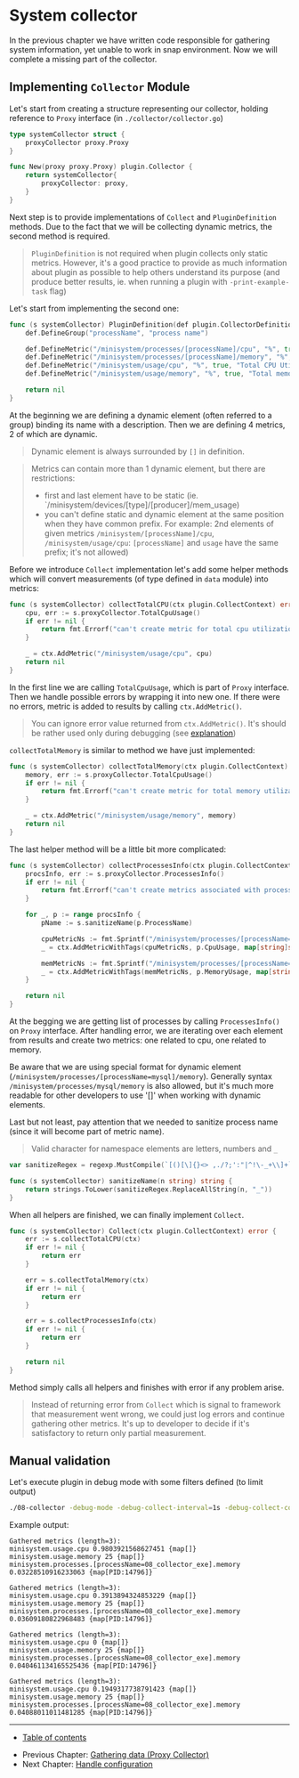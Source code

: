 # System collector

In the previous chapter we have written code responsible for gathering system information, yet unable to work in snap environment.
Now we will complete a missing part of the collector.  

## Implementing `Collector` Module

Let's start from creating a structure representing our collector, holding reference to `Proxy` interface (in `./collector/collector.go`)

```go
type systemCollector struct {
	proxyCollector proxy.Proxy
}

func New(proxy proxy.Proxy) plugin.Collector {
	return systemCollector{
		proxyCollector: proxy,
	}
}
```

Next step is to provide implementations of `Collect` and `PluginDefinition` methods.
Due to the fact that we will be collecting dynamic metrics, the second method is required.

> `PluginDefinition` is not required when plugin collects only static metrics. 
> However, it's a good practice to provide as much information about plugin as possible to help others understand its purpose (and produce better results, ie. when running a plugin with `-print-example-task` flag) 

Let's start from implementing the second one:
```go
func (s systemCollector) PluginDefinition(def plugin.CollectorDefinition) error {
	def.DefineGroup("processName", "process name")

	def.DefineMetric("/minisystem/processes/[processName]/cpu", "%", true, "CPU Utilization by current process")
	def.DefineMetric("/minisystem/processes/[processName]/memory", "%", true, "Memory Utilization by current process")
	def.DefineMetric("/minisystem/usage/cpu", "%", true, "Total CPU Utilization")
	def.DefineMetric("/minisystem/usage/memory", "%", true, "Total memory Utilization")

	return nil
}
```
At the beginning we are defining a dynamic element (often referred to a group) binding its name with a description.
Then we are defining 4 metrics, 2 of which are dynamic. 

> Dynamic element is always surrounded by `[]` in definition.

> Metrics can contain more than 1 dynamic element, but there are restrictions:
> - first and last element have to be static (ie. `/minisystem/devices/[type]/[producer]/mem_usage)
> - you can't define static and dynamic element at the same position when they have common prefix. For example: 2nd elements of given metrics `/minisystem/[processName]/cpu`, `/minisystem/usage/cpu`: `[processName]` and `usage` have the same prefix; it's not allowed)

Before we introduce `Collect` implementation let's add some helper methods which will convert measurements (of type defined in `data` module) into metrics:

```go
func (s systemCollector) collectTotalCPU(ctx plugin.CollectContext) error {
	cpu, err := s.proxyCollector.TotalCpuUsage()
	if err != nil {
		return fmt.Errorf("can't create metric for total cpu utilization: %v", err)
	}

	_ = ctx.AddMetric("/minisystem/usage/cpu", cpu)
	return nil
}
```

In the first line we are calling `TotalCpuUsage`, which is part of `Proxy` interface. 
Then we handle possible errors by wrapping it into new one.
If there were no errors, metric is added to results by calling `ctx.AddMetric()`.

> You can ignore error value returned from `ctx.AddMetric()`. It's should be rather used only during debugging (see [explanation](https://github.com/librato/snap-plugin-lib-go/tree/ao-12231-tutorial_ch89/tutorial/faq#should-i-have-to-handle-error-value-from-ctxaddmetric-and-ctxaddmetricwithtag-))    

`collectTotalMemory` is similar to method we have just implemented:
```go
func (s systemCollector) collectTotalMemory(ctx plugin.CollectContext) error {
	memory, err := s.proxyCollector.TotalCpuUsage()
	if err != nil {
		return fmt.Errorf("can't create metric for total memory utilization: %v", err)
	}

	_ = ctx.AddMetric("/minisystem/usage/memory", memory)
	return nil
}
```

The last helper method will be a little bit more complicated:
```go
func (s systemCollector) collectProcessesInfo(ctx plugin.CollectContext) error {
	procsInfo, err := s.proxyCollector.ProcessesInfo()
	if err != nil {
		return fmt.Errorf("can't create metrics associated with processes")
	}

	for _, p := range procsInfo {
		pName := s.sanitizeName(p.ProcessName)

		cpuMetricNs := fmt.Sprintf("/minisystem/processes/[processName=%s]/cpu", pName)
		_ = ctx.AddMetricWithTags(cpuMetricNs, p.CpuUsage, map[string]string{"PID": fmt.Sprintf("%d", p.PID)})

		memMetricNs := fmt.Sprintf("/minisystem/processes/[processName=%s]/memory", pName)
		_ = ctx.AddMetricWithTags(memMetricNs, p.MemoryUsage, map[string]string{"PID": fmt.Sprintf("%d", p.PID)})
	}

	return nil
}
```
At the begging we are getting list of processes by calling `ProcessesInfo()` on `Proxy` interface.
After handling error, we are iterating over each element from results and create two metrics: one related to cpu, one related to memory.

Be aware that we are using special format for dynamic element (`/minisystem/processes/[processName=mysql]/memory`).
Generally syntax `/minisystem/processes/mysql/memory` is also allowed, but it's much more readable for other developers to use '[]' when working with dynamic elements.

Last but not least, pay attention that we needed to sanitize process name (since it will become part of metric name).

> Valid character for namespace elements are letters, numbers and `_`

```go
var sanitizeRegex = regexp.MustCompile(`[()[\]{}<> ,./?;':"|^!\-_+\\]+`)

func (s systemCollector) sanitizeName(n string) string {
	return strings.ToLower(sanitizeRegex.ReplaceAllString(n, "_"))
}
```

When all helpers are finished, we can finally implement `Collect`.
```go
func (s systemCollector) Collect(ctx plugin.CollectContext) error {
	err := s.collectTotalCPU(ctx)
	if err != nil {
		return err
	}

	err = s.collectTotalMemory(ctx)
	if err != nil {
		return err
	}

	err = s.collectProcessesInfo(ctx)
	if err != nil {
		return err
	}

	return nil
}
```

Method simply calls all helpers and finishes with error if any problem arise. 

> Instead of returning error from `Collect` which is signal to framework that measurement went wrong, we could just log errors and continue gathering other metrics.
> It's up to developer to decide if it's satisfactory to return only partial measurement. 

## Manual validation

Let's execute plugin in debug mode with some filters defined (to limit output)
```bash
./08-collector -debug-mode -debug-collect-interval=1s -debug-collect-counts=4 -plugin-filter="/minisystem/usage/*;/minisystem/processes/08_collector_exe/memory"
```

Example output:
```
Gathered metrics (length=3):
minisystem.usage.cpu 0.9803921568627451 {map[]}
minisystem.usage.memory 25 {map[]}
minisystem.processes.[processName=08_collector_exe].memory 0.03228510916233063 {map[PID:14796]}

Gathered metrics (length=3):
minisystem.usage.cpu 0.3913894324853229 {map[]}
minisystem.usage.memory 25 {map[]}
minisystem.processes.[processName=08_collector_exe].memory 0.03609180822968483 {map[PID:14796]}

Gathered metrics (length=3):
minisystem.usage.cpu 0 {map[]}
minisystem.usage.memory 25 {map[]}
minisystem.processes.[processName=08_collector_exe].memory 0.040461134165525436 {map[PID:14796]}

Gathered metrics (length=3):
minisystem.usage.cpu 0.1949317738791423 {map[]}
minisystem.usage.memory 25 {map[]}
minisystem.processes.[processName=08_collector_exe].memory 0.04088011011481285 {map[PID:14796]}
```

----

* [Table of contents](/v2/tutorial/README.md)
- Previous Chapter: [Gathering data (Proxy Collector)](/v2/tutorial/07-proxy/README.md)
- Next Chapter: [Handle configuration](/v2/tutorial/09-config/README.md)
